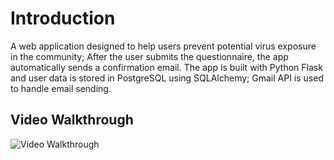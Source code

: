 # Introduction
A web application designed to help users prevent potential virus exposure in the community; After the user submits the questionnaire, the app automatically sends a confirmation email. 
The app is built with Python Flask and user data is stored in PostgreSQL using SQLAlchemy; Gmail API is used to handle email sending.

## Video Walkthrough
<img src='http://g.recordit.co/v2Ft2lBI9E.gif' title='Video Walkthrough' width='' alt='Video Walkthrough' />
